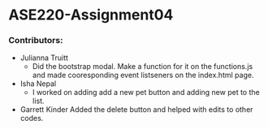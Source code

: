 # ASE220-Assignment04

### Contributors:
- Julianna Truitt 
    - Did the bootstrap modal. Make a function for it on the functions.js and made cooresponding event listseners on the index.html page.
- Isha Nepal
    - I worked on adding add a new pet button and adding new pet to the list.
- Garrett Kinder
    Added the delete button and helped with edits to other codes.
